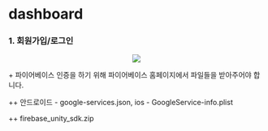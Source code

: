 # dashboard

### 1. 회원가입/로그인
<p align = "center">
  <img src = "https://github.com/seokjunh/dashboard/assets/130536128/b712c2fd-d594-4b5f-b808-f8febc162a0e">
</p>
+ 파이어베이스 인증을 하기 위해 파이어베이스 홈페이지에서 파일들을 받아주어야 합니다.

++ 안드로이드 - google-services.json, ios - GoogleService-info.plist

++ firebase_unity_sdk.zip
